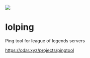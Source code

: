 <p><a href="https://discord.gg/zvvasbc"><img src="https://discordapp.com/api/guilds/298762167388471296/widget.png?"></a></p> 

# lolping
Ping tool for league of legends servers

https://odar.xyz/projects/pingtool


